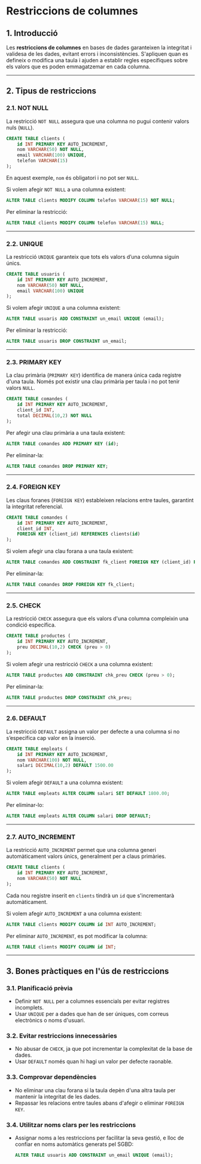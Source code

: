 # Restriccions de columnes

## 1. Introducció

Les **restriccions de columnes** en bases de dades garanteixen la integritat i validesa de les dades, evitant errors i inconsistències. S'apliquen quan es defineix o modifica una taula i ajuden a establir regles específiques sobre els valors que es poden emmagatzemar en cada columna.

---

## 2. Tipus de restriccions

### **2.1. NOT NULL**

La restricció `NOT NULL` assegura que una columna no pugui contenir valors nuls (`NULL`).

```sql
CREATE TABLE clients (
    id INT PRIMARY KEY AUTO_INCREMENT,
    nom VARCHAR(50) NOT NULL,
    email VARCHAR(100) UNIQUE,
    telefon VARCHAR(15)
);
```

En aquest exemple, `nom` és obligatori i no pot ser `NULL`.

Si volem afegir `NOT NULL` a una columna existent:

```sql
ALTER TABLE clients MODIFY COLUMN telefon VARCHAR(15) NOT NULL;
```

Per eliminar la restricció:

```sql
ALTER TABLE clients MODIFY COLUMN telefon VARCHAR(15) NULL;
```

---

### **2.2. UNIQUE**

La restricció `UNIQUE` garanteix que tots els valors d’una columna siguin únics.

```sql
CREATE TABLE usuaris (
    id INT PRIMARY KEY AUTO_INCREMENT,
    nom VARCHAR(50) NOT NULL,
    email VARCHAR(100) UNIQUE
);
```

Si volem afegir `UNIQUE` a una columna existent:

```sql
ALTER TABLE usuaris ADD CONSTRAINT un_email UNIQUE (email);
```

Per eliminar la restricció:

```sql
ALTER TABLE usuaris DROP CONSTRAINT un_email;
```

---

### **2.3. PRIMARY KEY**

La clau primària (`PRIMARY KEY`) identifica de manera única cada registre d'una taula. Només pot existir una clau primària per taula i no pot tenir valors `NULL`.

```sql
CREATE TABLE comandes (
    id INT PRIMARY KEY AUTO_INCREMENT,
    client_id INT,
    total DECIMAL(10,2) NOT NULL
);
```

Per afegir una clau primària a una taula existent:

```sql
ALTER TABLE comandes ADD PRIMARY KEY (id);
```

Per eliminar-la:

```sql
ALTER TABLE comandes DROP PRIMARY KEY;
```

---

### **2.4. FOREIGN KEY**

Les claus foranes (`FOREIGN KEY`) estableixen relacions entre taules, garantint la integritat referencial.

```sql
CREATE TABLE comandes (
    id INT PRIMARY KEY AUTO_INCREMENT,
    client_id INT,
    FOREIGN KEY (client_id) REFERENCES clients(id)
);
```

Si volem afegir una clau forana a una taula existent:

```sql
ALTER TABLE comandes ADD CONSTRAINT fk_client FOREIGN KEY (client_id) REFERENCES clients(id);
```

Per eliminar-la:

```sql
ALTER TABLE comandes DROP FOREIGN KEY fk_client;
```

---

### **2.5. CHECK**

La restricció `CHECK` assegura que els valors d'una columna compleixin una condició específica.

```sql
CREATE TABLE productes (
    id INT PRIMARY KEY AUTO_INCREMENT,
    preu DECIMAL(10,2) CHECK (preu > 0)
);
```

Si volem afegir una restricció `CHECK` a una columna existent:

```sql
ALTER TABLE productes ADD CONSTRAINT chk_preu CHECK (preu > 0);
```

Per eliminar-la:

```sql
ALTER TABLE productes DROP CONSTRAINT chk_preu;
```

---

### **2.6. DEFAULT**

La restricció `DEFAULT` assigna un valor per defecte a una columna si no s’especifica cap valor en la inserció.

```sql
CREATE TABLE empleats (
    id INT PRIMARY KEY AUTO_INCREMENT,
    nom VARCHAR(100) NOT NULL,
    salari DECIMAL(10,2) DEFAULT 1500.00
);
```

Si volem afegir `DEFAULT` a una columna existent:

```sql
ALTER TABLE empleats ALTER COLUMN salari SET DEFAULT 1800.00;
```

Per eliminar-lo:

```sql
ALTER TABLE empleats ALTER COLUMN salari DROP DEFAULT;
```

---

### **2.7. AUTO_INCREMENT**

La restricció `AUTO_INCREMENT` permet que una columna generi automàticament valors únics, generalment per a claus primàries.

```sql
CREATE TABLE clients (
    id INT PRIMARY KEY AUTO_INCREMENT,
    nom VARCHAR(50) NOT NULL
);
```

Cada nou registre inserit en `clients` tindrà un `id` que s'incrementarà automàticament.

Si volem afegir `AUTO_INCREMENT` a una columna existent:

```sql
ALTER TABLE clients MODIFY COLUMN id INT AUTO_INCREMENT;
```

Per eliminar `AUTO_INCREMENT`, es pot modificar la columna:

```sql
ALTER TABLE clients MODIFY COLUMN id INT;
```

---

## 3. Bones pràctiques en l'ús de restriccions

### **3.1. Planificació prèvia**
- Definir `NOT NULL` per a columnes essencials per evitar registres incomplets.
- Usar `UNIQUE` per a dades que han de ser úniques, com correus electrònics o noms d'usuari.

### **3.2. Evitar restriccions innecessàries**
- No abusar de `CHECK`, ja que pot incrementar la complexitat de la base de dades.
- Usar `DEFAULT` només quan hi hagi un valor per defecte raonable.

### **3.3. Comprovar dependències**
- No eliminar una clau forana si la taula depèn d'una altra taula per mantenir la integritat de les dades.
- Repassar les relacions entre taules abans d'afegir o eliminar `FOREIGN KEY`.

### **3.4. Utilitzar noms clars per les restriccions**
- Assignar noms a les restriccions per facilitar la seva gestió, e lloc de confiar en noms automàtics generats pel SGBD:
  ```sql
  ALTER TABLE usuaris ADD CONSTRAINT un_email UNIQUE (email);
  ```
  
